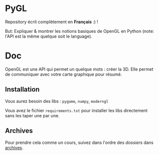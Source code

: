 # PyGL

Repository écrit complètement en **Français** :) !

But: Expliquer & montrer les notions basiques de OpenGL en Python (note: l'API est la même quelque soit le language).

# Doc

OpenGL est une API qui permet un quelque mots : créer la 3D. Elle permet de communiquer avec votre carte graphique pour résumé.

## Installation

Vous aurez besoin des libs : `pygame`, `numpy`, `moderngl`

Vous avez le fichier `requirements.txt` pour installer les libs directement sans les taper une par une.

## Archives

Pour prendre cela comme un cours, suivez dans l'ordre des *dossiers* dans [archives](archives).

